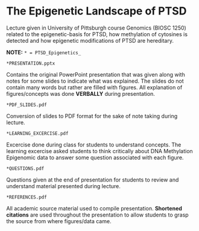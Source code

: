 # The Epigenetic Landscape of PTSD

Lecture given in University of Pittsburgh course Genomics (BIOSC 1250) related to the epigenetic-basis for PTSD, how methylation of cytosines is detected and how epigenetic modifications of PTSD are hereditary.

**NOTE:** `* = PTSD_Epigenetics_` 


`*PRESENTATION.pptx` 

Contains the original PowerPoint presentation that was given along with notes for some slides to indicate what was explained. The slides do not contain many words but rather are filled with figures. All explanation of figures/concepts was done **VERBALLY** during presentation. 


`*PDF_SLIDES.pdf` 

Conversion of slides to PDF format for the sake of note taking during lecture. 


`*LEARNING_EXCERCISE.pdf` 

Excercise done during class for students to understand concepts. The learning excercise asked students to think critically about DNA Methylation Epigenomic data to answer some question associated with each figure. 


`*QUESTIONS.pdf` 

Questions given at the end of presentation for students to review and understand material presented during lecture. 

`*REFERENCES.pdf` 

All academic source material used to compile presentation. **Shortened citations** are used throughout the presentation to allow students to grasp the source from where figures/data came. 
